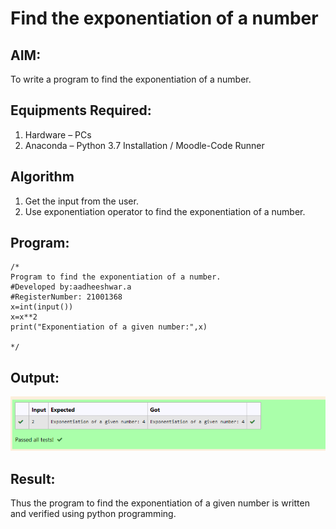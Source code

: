 # Find the exponentiation of a number

## AIM:
To write a program to find the exponentiation of a number.

## Equipments Required:
1. Hardware – PCs
2. Anaconda – Python 3.7 Installation / Moodle-Code Runner

## Algorithm
1. Get the input from the user.
2. Use exponentiation operator to find the exponentiation of a number.

## Program:
```
/*
Program to find the exponentiation of a number.
#Developed by:aadheeshwar.a 
#RegisterNumber: 21001368
x=int(input())
x=x**2
print("Exponentiation of a given number:",x)

*/
```

## Output:
![exponentiation of a number](k.PNG)


## Result:
Thus the program to find the exponentiation of a given number is written and verified using python programming.
